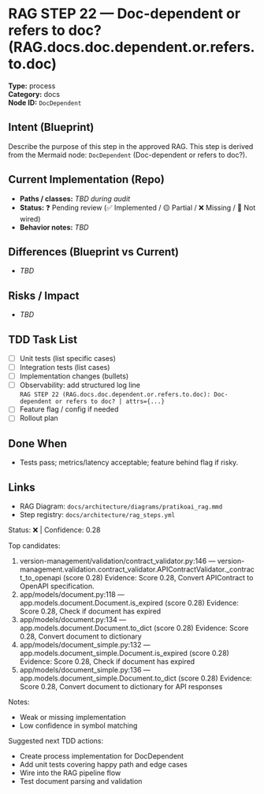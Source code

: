 # RAG STEP 22 — Doc-dependent or refers to doc? (RAG.docs.doc.dependent.or.refers.to.doc)

**Type:** process  
**Category:** docs  
**Node ID:** `DocDependent`

## Intent (Blueprint)
Describe the purpose of this step in the approved RAG. This step is derived from the Mermaid node: `DocDependent` (Doc-dependent or refers to doc?).

## Current Implementation (Repo)
- **Paths / classes:** _TBD during audit_
- **Status:** ❓ Pending review (✅ Implemented / 🟡 Partial / ❌ Missing / 🔌 Not wired)
- **Behavior notes:** _TBD_

## Differences (Blueprint vs Current)
- _TBD_

## Risks / Impact
- _TBD_

## TDD Task List
- [ ] Unit tests (list specific cases)
- [ ] Integration tests (list cases)
- [ ] Implementation changes (bullets)
- [ ] Observability: add structured log line  
  `RAG STEP 22 (RAG.docs.doc.dependent.or.refers.to.doc): Doc-dependent or refers to doc? | attrs={...}`
- [ ] Feature flag / config if needed
- [ ] Rollout plan

## Done When
- Tests pass; metrics/latency acceptable; feature behind flag if risky.

## Links
- RAG Diagram: `docs/architecture/diagrams/pratikoai_rag.mmd`
- Step registry: `docs/architecture/rag_steps.yml`


<!-- AUTO-AUDIT:BEGIN -->
Status: ❌  |  Confidence: 0.28

Top candidates:
1) version-management/validation/contract_validator.py:146 — version-management.validation.contract_validator.APIContractValidator._contract_to_openapi (score 0.28)
   Evidence: Score 0.28, Convert APIContract to OpenAPI specification.
2) app/models/document.py:118 — app.models.document.Document.is_expired (score 0.28)
   Evidence: Score 0.28, Check if document has expired
3) app/models/document.py:134 — app.models.document.Document.to_dict (score 0.28)
   Evidence: Score 0.28, Convert document to dictionary
4) app/models/document_simple.py:132 — app.models.document_simple.Document.is_expired (score 0.28)
   Evidence: Score 0.28, Check if document has expired
5) app/models/document_simple.py:136 — app.models.document_simple.Document.to_dict (score 0.28)
   Evidence: Score 0.28, Convert document to dictionary for API responses

Notes:
- Weak or missing implementation
- Low confidence in symbol matching

Suggested next TDD actions:
- Create process implementation for DocDependent
- Add unit tests covering happy path and edge cases
- Wire into the RAG pipeline flow
- Test document parsing and validation
<!-- AUTO-AUDIT:END -->
